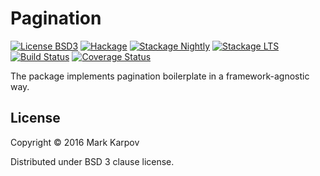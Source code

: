 # Pagination

[![License BSD3](https://img.shields.io/badge/license-BSD3-brightgreen.svg)](http://opensource.org/licenses/BSD-3-Clause)
[![Hackage](https://img.shields.io/hackage/v/pagination.svg?style=flat)](https://hackage.haskell.org/package/pagination)
[![Stackage Nightly](http://stackage.org/package/pagination/badge/nightly)](http://stackage.org/nightly/package/pagination)
[![Stackage LTS](http://stackage.org/package/pagination/badge/lts)](http://stackage.org/lts/package/pagination)
[![Build Status](https://travis-ci.org/mrkkrp/pagination.svg?branch=master)](https://travis-ci.org/mrkkrp/pagination)
[![Coverage Status](https://coveralls.io/repos/mrkkrp/pagination/badge.svg?branch=master&service=github)](https://coveralls.io/github/mrkkrp/pagination?branch=master)

The package implements pagination boilerplate in a framework-agnostic way.

## License

Copyright © 2016 Mark Karpov

Distributed under BSD 3 clause license.
